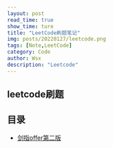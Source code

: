 ```yaml
---
layout: post
read_time: true
show_time: ture
title: "LeetCode刷题笔记"
img: posts/20220127/leetcode.png
tags: [Note,LeetCode]
category: Code
author: Wsx
description: "Leetcode"
---
```


## leetcode刷题
## 目录
 - [剑指offer第二版](#剑指offer第二版)
##
